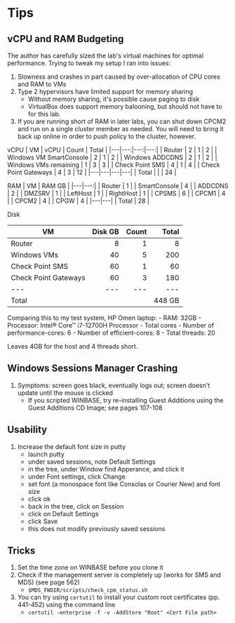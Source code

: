 # Tips
## vCPU and RAM Budgeting
The author has carefully sized the lab's virtual machines for optimal performance. Trying to tweak my setup I ran into issues:
1. Slowness and crashes in part caused by over-allocation of CPU cores and RAM to VMs
2. Type 2 hypervisors have limited support for memory sharing
    - Without memory sharing, it's possible cause paging to disk
    - VirtualBox does support memory balooning, but should not have to for this lab.
3. If you are running short of RAM in later labs, you can shut down CPCM2 and run on a single cluster member as needed. You will need to bring it back up online in order to push policy to the cluster, however.

vCPU
|  VM                      |  vCPU  |  Count  |  Total  |
|---|---:|---:|---:|
| Router                   |      2 |       1 |       2 |
| Windows VM SmartConsole  |      2 |       1 |       2 |
| Windows ADDCDNS          |      2 |       1 |       2 |
| Windows VMs remaining    |      1 |       3 |       3 |
| Check Point SMS          |      4 |       1 |       4 |
| Check Point Gateways     |      4 |       3 |      12 |
|---|---|---|---|
| Total                    |        |         |      24 |

RAM
|  VM           |  RAM GB  |
|---|---:|
| Router        |        1 |
| SmartConsole  |        4 |
| ADDCDNS       |        2 |
| DMZSRV        |        1 |
| LeftHost      |        1 |
| RightHost     |        1 |
| CPSMS         |        6 |
| CPCM1         |        4 |
| CPCM2         |        4 |
| CPGW          |        4 |
|---|---|
| Total         |       28 |

Disk

|  VM                   |  Disk GB  |  Count  |  Total  |
|---|---:|---:|---:|
| Router                |         8 |       1 |       8 |
| Windows VMs           |        40 |       5 |     200 |
| Check Point SMS       |        60 |       1 |      60 |
| Check Point Gateways  |        60 |       3 |     180 |
|---|---|---|---|
| Total                 |           |         |  448 GB |

Comparing this to my test system, HP Omen laptop:
    - RAM: 32GB
    - Processor: Intel® Core™ i7-12700H Processor
        - Total cores
        - Number of performance-cores: 6
        - Number of efficient-cores: 8
        - Total threads: 20

Leaves 4GB for the host and 4 threads short.

## Windows Sessions Manager Crashing
1. Symptoms: screen goes black, eventually logs out; screen doesn't update until the mouse is clicked
    - If you scripted WINBASE, try re-installing Guest Additions using the Guest Additions CD Image; see pages 107-108
## Usability
1. Increase the default font size in putty
    - launch putty
    - under saved sessions, note Default Settings
    - in the tree, under Window find Apperance, and click it
    - under Font settings, click Change
    - set font (a monospace font like Consolas or Courier New) and font size
    - click ok
    - back in the tree, click on Session
    - click on Default Settings
    - click Save
    - this does not modify previously saved sessions
## Tricks
1. Set the time zone on WINBASE before you clone it
2. Check if the management server is completely up (works for SMS and MDS) (see page 562)
    - `$MDS_FWDIR/scripts/check_cpm_status.sh`
3. You can try using `certutil` to install your custom root certificates (pp. 441-452) using the command line
    - `certutil -enterprise -f -v -AddStore "Root" <Cert File path>`
